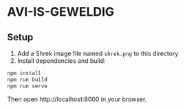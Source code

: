 # AVI-IS-GEWELDIG

## Setup

1. Add a Shrek image file named `shrek.png` to this directory
2. Install dependencies and build:

```bash
npm install
npm run build
npm run serve
```

Then open http://localhost:8000 in your browser.
